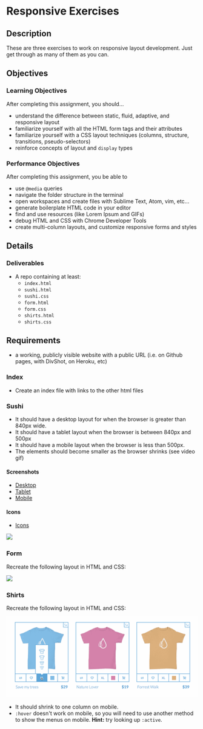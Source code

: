 # Responsive Exercises

## Description
These are three exercises to work on responsive layout development. Just get
through as many of them as you can.

## Objectives

### Learning Objectives

After completing this assignment, you should...

- understand the difference between static, fluid, adaptive, and responsive
  layout
- familiarize yourself with all the HTML form tags and their attributes
- familiarize yourself with a CSS layout techniques (columns, structure, transitions, pseudo-selectors)
- reinforce concepts of layout and `display` types

### Performance Objectives

After completing this assignment, you be able to

- use `@media` queries
- navigate the folder structure in the terminal
- open workspaces and create files with Sublime Text, Atom, vim, etc...
- generate boilerplate HTML code in your editor
- find and use resources (like Lorem Ipsum and GIFs)
- debug HTML and CSS with Chrome Developer Tools
- create multi-column layouts, and customize responsive forms and styles

## Details

### Deliverables

* A repo containing at least:
  * `index.html`
  * `sushi.html`
  * `sushi.css`
  * `form.html`
  * `form.css`
  * `shirts.html`
  * `shirts.css`

## Requirements

- a working, publicly visible website with a public URL (i.e. on Github pages,
  with DivShot, on Heroku, etc)

### Index

* Create an index file with links to the other html files

### Sushi

* It should have a desktop layout for when the browser is greater than 840px
  wide.
* It should have a tablet layout when the browser is between 840px and 500px
* It should have a mobile layout when the browser is less than 500px.
* The elements should become smaller as the browser shrinks (see video gif)

#### Screenshots
- [Desktop](images/sushi/desktop.png)
- [Tablet](images/sushi/tablet.png)
- [Mobile](images/sushi/mobile.png)

#### Icons
- [Icons](images/sushi/icons/)

![](images/sushi/video.gif)

### Form
Recreate the following layout in HTML and CSS:

![](images/form.gif)

### Shirts
Recreate the following layout in HTML and CSS:

![](images/tshirts.gif)

* It should shrink to one column on mobile.
* `:hover` doesn't work on mobile, so you will need to use another method to
  show the menus on mobile. **Hint:** try looking up `:active`.
